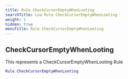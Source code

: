 ```yaml
---
title: Rule CheckCursorEmptyWhenLooting
searchTitle: Lua Rule CheckCursorEmptyWhenLooting
weight: 1
hidden: true
menuTitle: Rule CheckCursorEmptyWhenLooting
---
```

## CheckCursorEmptyWhenLooting

This represents a CheckCursorEmptyWhenLooting Rule
```lua
Rule.CheckCursorEmptyWhenLooting
```